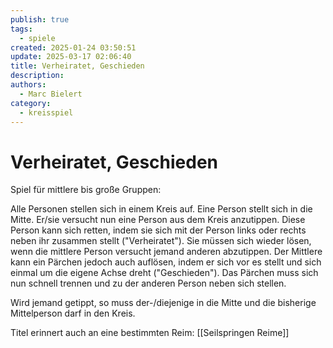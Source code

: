 ```yaml
---
publish: true
tags:
  - spiele
created: 2025-01-24 03:50:51
update: 2025-03-17 02:06:40
title: Verheiratet, Geschieden
description: 
authors:
  - Marc Bielert
category:
  - kreisspiel
---
```


#  Verheiratet, Geschieden

Spiel für mittlere bis große Gruppen:

Alle Personen stellen sich in einem Kreis auf. Eine Person stellt sich in die Mitte. Er/sie versucht nun eine Person aus dem Kreis anzutippen. Diese Person kann sich retten, indem sie sich mit der Person links oder rechts neben ihr zusammen stellt ("Verheiratet"). Sie müssen sich wieder lösen, wenn die mittlere Person versucht jemand anderen abzutippen. Der Mittlere kann ein Pärchen jedoch auch auflösen, indem er sich vor es stellt und sich einmal um die eigene Achse dreht ("Geschieden"). Das Pärchen muss sich nun schnell trennen und zu der anderen Person neben sich stellen.

Wird jemand getippt, so muss der-/diejenige in die Mitte und die bisherige Mittelperson darf in den Kreis.

Titel erinnert auch an eine bestimmten Reim: [[Seilspringen Reime]]

